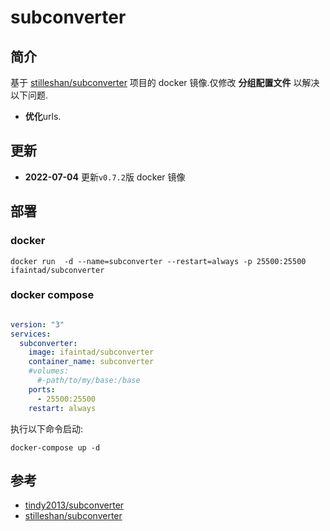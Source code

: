 # subconverter
## 简介
基于 [stilleshan/subconverter](https://github.com/stilleshan/subconverter) 项目的 docker 镜像.仅修改 **分组配置文件** 以解决以下问题.

- **优化**urls.

## 更新
- **2022-07-04** 更新`v0.7.2`版 docker 镜像

## 部署
### docker
```shell
docker run  -d --name=subconverter --restart=always -p 25500:25500 ifaintad/subconverter
```

### docker compose
```yaml

version: "3"
services:
  subconverter:
    image: ifaintad/subconverter
    container_name: subconverter
    #volumes:
      #-path/to/my/base:/base 
    ports:
      - 25500:25500
    restart: always

```


执行以下命令启动:
```shell
docker-compose up -d
```



## 参考
- [tindy2013/subconverter](https://github.com/tindy2013/subconverter)
- [stilleshan/subconverter](https://github.com/stilleshan/subconverter)
